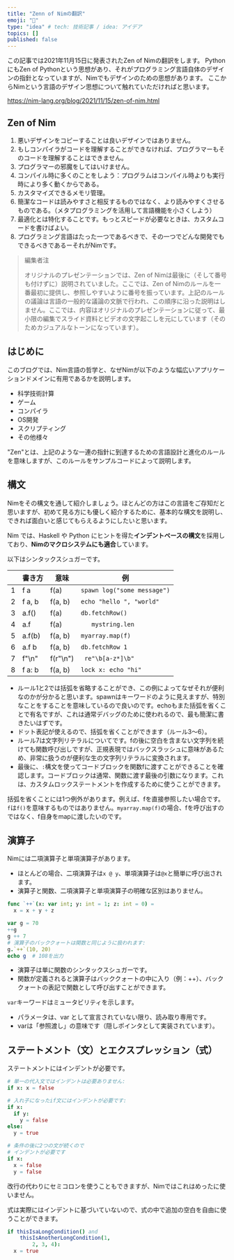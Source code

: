 ```yaml
---
title: "Zenn of Nimの翻訳"
emoji: "👑"
type: "idea" # tech: 技術記事 / idea: アイデア
topics: []
published: false
---
```


この記事では2021年11月15日に発表されたZen of Nimの翻訳をします。
PythonにもZen of Pythonという思想があり、それがプログラミング言語自体のデザインの指針となっていますが、Nimでもデザインのための思想があります。
ここからNimという言語のデザイン思想について触れていただければと思います。

https://nim-lang.org/blog/2021/11/15/zen-of-nim.html

## Zen of Nim
1. 悪いデザインをコピーすることは良いデザインではありません。
2. もしコンパイラがコードを理解することができなければ、プログラマーもそのコードを理解することはできません。
3. プログラマーの邪魔をしてはいけません。
4. コンパイル時に多くのことをしよう：プログラムはコンパイル時よりも実行時により多く動くからである。
5. カスタマイズできるメモリ管理。
6. 簡潔なコードは読みやすさと相反するものではなく、より読みやすくさせるものである。（メタプログラミングを活用して言語機能を小さくしよう）
7. 最適化とは特化することです。もっとスピードが必要なときは、カスタムコードを書けばよい。
8. プログラミング言語はたった一つであるべきで、その一つでどんな開発でもできるべきであるーそれがNimです。

> 編集者注
> 
> オリジナルのプレゼンテーションでは、Zen of Nimは最後に（そして番号も付けずに）説明されていました。ここでは、Zen of Nimのルールを一番最初に提供し、参照しやすいように番号を振っています。上記のルールの議論は言語の一般的な議論の文脈で行われ、この順序に沿った説明はしません。ここでは、内容はオリジナルのプレゼンテーションに従って、最小限の編集でスライド資料とビデオの文字起こしを元にしています（そのためカジュアルなトーンになっています）。

## はじめに
このブログでは、Nim言語の哲学と、なぜNimが以下のような幅広いアプリケーションドメインに有用であるかを説明します。
- 科学技術計算
- ゲーム
- コンパイラ
- OS開発
- スクリプティング
- その他様々

"Zen"とは、上記のような一連の指針に到達するための言語設計と進化のルールを意味しますが、このルールをサンプルコードによって説明します。

## 構文
Nimをその構文を通して紹介しましょう。ほとんどの方はこの言語をご存知だと思いますが、初めて見る方にも優しく紹介するために、基本的な構文を説明し、できれば面白いと感じてもらえるようにしたいと思います。

Nim では、Haskell や Python にヒントを得た**インデントベースの構文**を採用しており、**Nimのマクロシステムにも適合**しています。

以下はシンタックスシュガーです。

||書き方|意味|例|
|---|---|---|---|
|1|f a|f(a)|`spawn log("some message")`|
|2|f a, b|f(a, b)|`echo "hello ", "world"`|
|3|a.f()|f(a)|`db.fetchRow()`|
|4|a.f|f(a)|`	mystring.len`|
|5|a.f(b)|f(a, b)|`myarray.map(f)`|
|6|a.f b|f(a, b)|`db.fetchRow 1`|
|7|f"\n"|f(r"\n")|`	re"\b[a-z*]\b"`|
|8|f a: b|f(a, b)|`lock x: echo "hi"`|

- ルール1と2では括弧を省略することができ、この例によってなぜそれが便利なのかが分かると思います。spawnはキーワードのように見えますが、特別なことをすることを意味しているので良いのです。echoもまた括弧を省くことで有名ですが、これは通常デバッグのために使われるので、最も簡潔に書きたいはずです。
- ドット表記が使えるので、括弧を省くことができます（ルール3～6）。
- ルール7は文字列リテラルについてです。fの後に空白を含まない文字列を続けても関数呼び出しですが、正規表現ではバックスラッシュに意味があるため、非常に扱うのが便利な生の文字列リテラルに変換されます。
- 最後に、`:`構文を使ってコードブロックを関数fに渡すことができることを確認します。コードブロックは通常、関数に渡す最後の引数になります。これは、カスタムロックステートメントを作成するために使うことができます。

括弧を省くことには1つ例外があります。例えば、fを直接参照したい場合です。`f`は`f()`を意味するものではありません。`myarray.map(f)`の場合、fを呼び出すのではなく、f自身をmapに渡したいのです。

## 演算子
Nimには二項演算子と単項演算子があります。
- ほとんどの場合、二項演算子は`x @ y`、単項演算子は`@x`と簡単に呼び出されます。
- 演算子と関数、二項演算子と単項演算子の明確な区別はありません。

```nim
func `++`(x: var int; y: int = 1; z: int = 0) =
  x = x + y + z

var g = 70
++g
g ++ 7
# 演算子のバッククォートは関数と同じように扱われます:
g.`++`(10, 20)
echo g  # 108を出力
```

- 演算子は単に関数のシンタックスシュガーです。
- 関数が定義されると演算子はバッククォートの中に入り（例：++）、バッククォートの表記で関数として呼び出すことができます。

`var`キーワードはミュータビリティを示します。
- パラメータは、var として宣言されていない限り、読み取り専用です。
- varは「参照渡し」の意味です（隠しポインタとして実装されています）。

## ステートメント（文）とエクスプレッション（式）
ステートメントにはインデントが必要です。

```nim
# 単一の代入文ではインデントは必要ありません:
if x: x = false

# 入れ子になったif文にはインデントが必要です:
if x:
  if y:
    y = false
else:
  y = true

# 条件の後に2つの文が続くので
# インデントが必要です
if x:
  x = false
  y = false
```

改行の代わりにセミコロンを使うこともできますが、Nimではこれはめったに使いません。

式は実際にはインデントに基づいていないので、式の中で追加の空白を自由に使うことができます。
```nim
if thisIsaLongCondition() and
    thisIsAnotherLongCondition(1,
        2, 3, 4):
  x = true
```